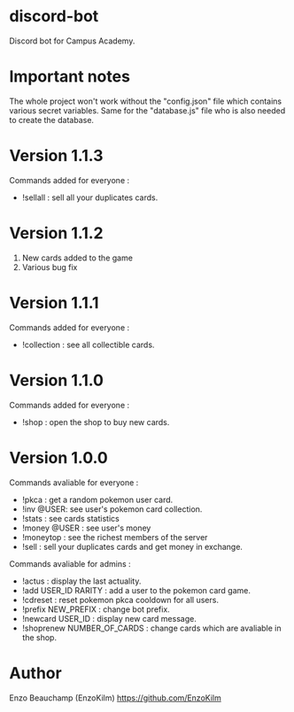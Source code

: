 # discord-bot
Discord bot for Campus Academy.

# Important notes
The whole project won't work without the "config.json" file which contains various secret variables.
Same for the "database.js" file who is also needed to create the database.

# Version 1.1.3
Commands added for everyone :
* !sellall : sell all your duplicates cards.

# Version 1.1.2
1. New cards added to the game
2. Various bug fix

# Version 1.1.1
Commands added for everyone :
* !collection : see all collectible cards.

# Version 1.1.0
Commands added for everyone :
* !shop : open the shop to buy new cards.

# Version 1.0.0
Commands avaliable for everyone :
* !pkca : get a random pokemon user card.
* !inv @USER: see user's pokemon card collection.
* !stats : see cards statistics
* !money @USER : see user's money
* !moneytop : see the richest members of the server
* !sell : sell your duplicates cards and get money in exchange.

Commands avaliable for admins :
* !actus : display the last actuality.
* !add USER_ID RARITY : add a user to the pokemon card game.
* !cdreset : reset pokemon pkca cooldown for all users.
* !prefix NEW_PREFIX : change bot prefix.
* !newcard USER_ID : display new card message.
* !shoprenew NUMBER_OF_CARDS : change cards which are avaliable in the shop.

# Author
Enzo Beauchamp (EnzoKilm)
https://github.com/EnzoKilm
